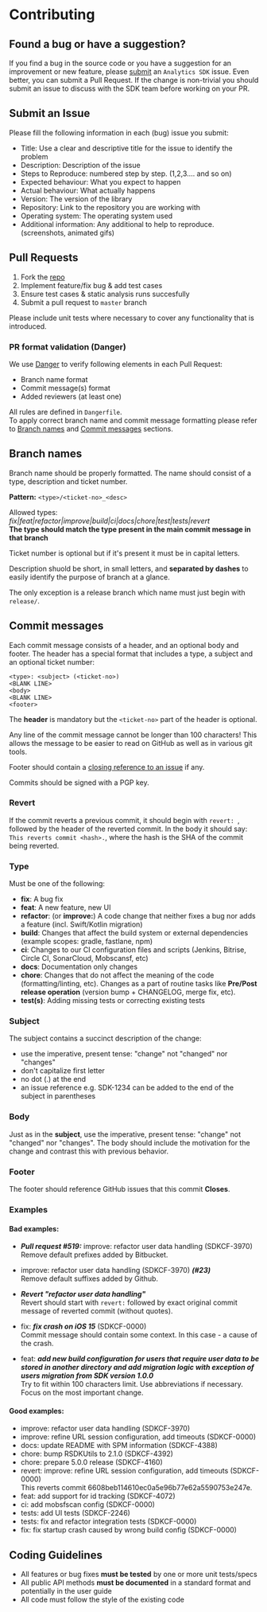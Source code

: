 # Contributing
## Found a bug or have a suggestion?
If you find a bug in the source code or you have a suggestion for an improvement or new feature, please [submit](https://confluence.rakuten-it.com/confluence/x/Aw_JqQ) an `Analytics SDK` issue. Even better, you can submit a Pull Request. If the change is non-trivial you should submit an issue to discuss with the SDK team before working on your PR.
 
## Submit an Issue
Please fill the following information in each (bug) issue you submit:
  
* Title: Use a clear and descriptive title for the issue to identify the problem
* Description: Description of the issue
* Steps to Reproduce: numbered step by step. (1,2,3.… and so on)
* Expected behaviour: What you expect to happen
* Actual behaviour: What actually happens
* Version: The version of the library
* Repository: Link to the repository you are working with
* Operating system: The operating system used
* Additional information: Any additional to help to reproduce. (screenshots, animated gifs)
  
## Pull Requests
1. Fork the [repo](https://gitpub.rakuten-it.com/projects/ECO/repos/core-ios-analytics/browse)
2. Implement feature/fix bug & add test cases
3. Ensure test cases & static analysis runs succesfully
4. Submit a pull request to `master` branch
  
Please include unit tests where necessary to cover any functionality that is introduced.

### PR format validation (Danger)
We use [Danger](https://danger.systems/guides/dangerfile.html) to verify following elements in each Pull Request:
* Branch name format
* Commit message(s) format
* Added reviewers (at least one)

All rules are defined in `Dangerfile`.  
To apply correct branch name and commit message formatting please refer to [Branch names](#branch-names) and [Commit messages](#commit-messages) sections.

## Branch names
Branch name should be properly formatted. The name should consist of a type, description and ticket number.  

**Pattern:** `<type>/<ticket-no>_<desc>`

Allowed types: *fix|feat|refactor|improve|build|ci|docs|chore|test|tests|revert*  
**The type should match the type present in the main commit message in that branch**

Ticket number is optional but if it's present it must be in capital letters.

Description shuold be short, in small letters, and **separated by dashes** to easily identify the purpose of branch at a glance.

The only exception is a release branch which name must just begin with `release/`.

## Commit messages

Each commit message consists of a header, and an optional body and footer. The header has a special format that includes a type, a subject and an optional ticket number:

```
<type>: <subject> (<ticket-no>)
<BLANK LINE>
<body>
<BLANK LINE>
<footer>
```

The **header** is mandatory but the `<ticket-no>` part of the header is optional.

Any line of the commit message cannot be longer than 100 characters! This allows the message to be easier
to read on GitHub as well as in various git tools.

Footer should contain a [closing reference to an issue](https://help.github.com/articles/closing-issues-via-commit-messages/) if any.

Commits should be signed with a PGP key.

### Revert

If the commit reverts a previous commit, it should begin with `revert: `, followed by the header of the reverted commit. In the body it should say: `This reverts commit <hash>.`, where the hash is the SHA of the commit being reverted.

### Type

Must be one of the following:

* **fix**: A bug fix
* **feat**: A new feature, new UI
* **refactor**: (or **improve:**) A code change that neither fixes a bug nor adds a feature (incl. Swift/Kotlin migration)
* **build**: Changes that affect the build system or external dependencies (example scopes: gradle, fastlane, npm)
* **ci**: Changes to our CI configuration files and scripts (Jenkins, Bitrise, Circle CI, SonarCloud, Mobscansf, etc)
* **docs**: Documentation only changes
* **chore**: Changes that do not affect the meaning of the code (formatting/linting, etc). Changes as a part of routine tasks like **Pre/Post release operation** (version bump + CHANGELOG, merge fix, etc).
* **test(s)**: Adding missing tests or correcting existing tests


### Subject

The subject contains a succinct description of the change:

* use the imperative, present tense: "change" not "changed" nor "changes"
* don't capitalize first letter
* no dot (.) at the end
* an issue reference e.g. SDK-1234 can be added to the end of the subject in parentheses


### Body

Just as in the **subject**, use the imperative, present tense: "change" not "changed" nor "changes".
The body should include the motivation for the change and contrast this with previous behavior.

### Footer
The footer should reference GitHub issues that this commit **Closes**.

### Examples
#### Bad examples:
* _**Pull request #519:**_ improve: refactor user data handling (SDKCF-3970)
<br>Remove default prefixes added by Bitbucket.
 
* improve: refactor user data handling (SDKCF-3970) _**(#23)**_
<br>Remove default suffixes added by Github.

* _**Revert "refactor user data handling"**_
<br>Revert should start with `revert:` followed by exact original commit message of reverted commit (without quotes).
 
* fix: _**fix crash on iOS 15**_ (SDKCF-0000)
<br>Commit message should contain some context. In this case - a cause of the crash.
 
* feat: _**add new build configuration for users that require user data to be stored in another directory and add migration logic with exception of users migration from SDK version 1.0.0**_
<br>Try to fit within 100 characters limit. Use abbreviations if necessary. Focus on the most important change.

#### Good examples:
* improve: refactor user data handling (SDKCF-3970)
* improve: refine URL session configuration, add timeouts (SDKCF-0000)
* docs: update README with SPM information (SDKCF-4388)
* chore: bump RSDKUtils to 2.1.0 (SDKCF-4392)
* chore: prepare 5.0.0 release (SDKCF-4160)
* revert: improve: refine URL session configuration, add timeouts (SDKCF-0000)
<br>This reverts commit 6608beb114610ec0a5e96b77e62a5590753e247e.
* feat: add support for id tracking (SDKCF-4072)
* ci: add mobsfscan config (SDKCF-0000)
* tests: add UI tests (SDKCF-2246)
* tests: fix and refactor integration tests (SDKCF-0000)
* fix: fix startup crash caused by wrong build config (SDKCF-0000)
  
## Coding Guidelines
* All features or bug fixes **must be tested** by one or more unit tests/specs
* All public API methods **must be documented** in a standard format and potentially in the user guide
* All code must follow the style of the existing code

